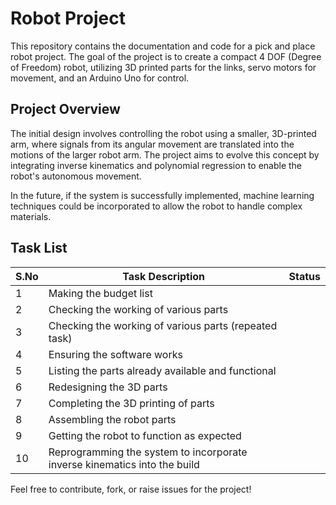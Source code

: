 # Robot Project

This repository contains the documentation and code for a pick and place robot project. The goal of the project is to create a compact 4 DOF (Degree of Freedom) robot, utilizing 3D printed parts for the links, servo motors for movement, and an Arduino Uno for control.

## Project Overview

The initial design involves controlling the robot using a smaller, 3D-printed arm, where signals from its angular movement are translated into the motions of the larger robot arm. The project aims to evolve this concept by integrating inverse kinematics and polynomial regression to enable the robot's autonomous movement.

In the future, if the system is successfully implemented, machine learning techniques could be incorporated to allow the robot to handle complex materials.

## Task List

| S.No | Task Description                                                      | Status |
|------|------------------------------------------------------------------------|--------|
| 1    | Making the budget list                                                 |        |
| 2    | Checking the working of various parts                                  |        |
| 3    | Checking the working of various parts (repeated task)                  |        |
| 4    | Ensuring the software works                                            |        |
| 5    | Listing the parts already available and functional                     |        |
| 6    | Redesigning the 3D parts                                               |        |
| 7    | Completing the 3D printing of parts                                    |        |
| 8    | Assembling the robot parts                                             |        |
| 9    | Getting the robot to function as expected                              |        |
| 10   | Reprogramming the system to incorporate inverse kinematics into the build |        |

Feel free to contribute, fork, or raise issues for the project!

